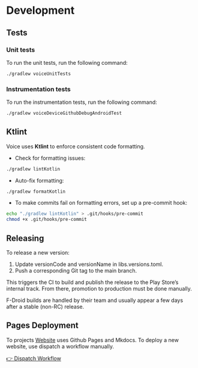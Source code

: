 # Development

## Tests

### Unit tests

To run the unit tests, run the following command:

```sh
./gradlew voiceUnitTests
```

### Instrumentation tests

To run the instrumentation tests, run the following command:

```sh
./gradlew voiceDeviceGithubDebugAndroidTest
```

## Ktlint

Voice uses **Ktlint** to enforce consistent code formatting.

- Check for formatting issues:

```sh
./gradlew lintKotlin
```

- Auto-fix formatting:

```sh
./gradlew formatKotlin
```

- To make commits fail on formatting errors, set up a pre-commit hook:

```sh
echo "./gradlew lintKotlin" > .git/hooks/pre-commit
chmod +x .git/hooks/pre-commit
```

## Releasing

To release a new version:

1. Update versionCode and versionName in libs.versions.toml.
2. Push a corresponding Git tag to the main branch.

This triggers the CI to build and publish the release to the Play Store’s internal track. From there, promotion to production must be done
manually.

F-Droid builds are handled by their team and usually appear a few days after a stable (non-RC) release.

## Pages Deployment

To projects [Website](https://voice.woitaschek.de/) uses Github Pages and Mkdocs.
To deploy a new website, use dispatch a workflow
manually.

[👉 Dispatch Workflow](https://github.com/PaulWoitaschek/Voice/actions/workflows/deploy_pages.yml)
